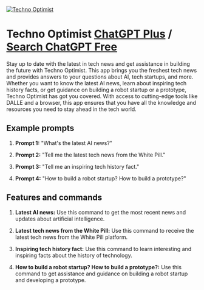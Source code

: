
[![Techno Optimist](https://files.oaiusercontent.com/file-im3M0iYdKnO4vzfRP9melqJl?se=2123-10-17T14%3A07%3A48Z&sp=r&sv=2021-08-06&sr=b&rscc=max-age%3D31536000%2C%20immutable&rscd=attachment%3B%20filename%3Da13a42fc-5375-42d2-92d4-fca5b7255752.png&sig=/pgMNrAUb6LcE%2BFaJZ0u1Oqv2G3vkFwP0T8dXnT14Ds%3D)](https://chat.openai.com/g/g-8wmuklXjY-techno-optimist)

# Techno Optimist [ChatGPT Plus](https://chat.openai.com/g/g-8wmuklXjY-techno-optimist) / [Search ChatGPT Free](https://gptcall.net/index.html#/?search=Techno%20Optimist)

Stay up to date with the latest in tech news and get assistance in building the future with Techno Optimist. This app brings you the freshest tech news and provides answers to your questions about AI, tech startups, and more. Whether you want to know the latest AI news, learn about inspiring tech history facts, or get guidance on building a robot startup or a prototype, Techno Optimist has got you covered. With access to cutting-edge tools like DALLE and a browser, this app ensures that you have all the knowledge and resources you need to stay ahead in the tech world.

## Example prompts

1. **Prompt 1:** "What's the latest AI news?"

2. **Prompt 2:** "Tell me the latest tech news from the White Pill."

3. **Prompt 3:** "Tell me an inspiring tech history fact."

4. **Prompt 4:** "How to build a robot startup? How to build a prototype?"

## Features and commands

1. **Latest AI news:** Use this command to get the most recent news and updates about artificial intelligence.

2. **Latest tech news from the White Pill:** Use this command to receive the latest tech news from the White Pill platform.

3. **Inspiring tech history fact:** Use this command to learn interesting and inspiring facts about the history of technology.

4. **How to build a robot startup? How to build a prototype?:** Use this command to get assistance and guidance on building a robot startup and developing a prototype.


